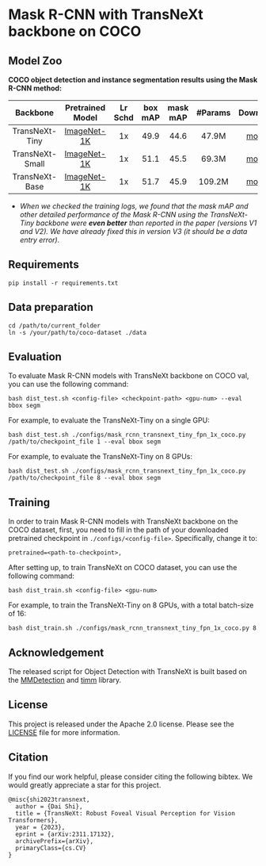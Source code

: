 # Mask R-CNN with TransNeXt backbone on COCO

## Model Zoo

**COCO object detection and instance segmentation results using the Mask R-CNN method:**

| Backbone | Pretrained Model| Lr Schd| box mAP | mask mAP | #Params | Download |Config| Log |
|:---:|:---:|:---:|:---:| :---:|:---:|:---:|:---:|:---:|
| TransNeXt-Tiny | [ImageNet-1K](https://huggingface.co/DaiShiResearch/transnext-tiny-224-1k/resolve/main/transnext_tiny_224_1k.pth?download=true) |1x|49.9|44.6|47.9M|[model](https://huggingface.co/DaiShiResearch/maskrcnn-transnext-tiny-coco/resolve/main/mask_rcnn_transnext_tiny_fpn_1x_coco_in1k.pth?download=true)|[config](/detection/maskrcnn/configs/mask_rcnn_transnext_tiny_fpn_1x_coco.py)|[log](https://huggingface.co/DaiShiResearch/maskrcnn-transnext-tiny-coco/raw/main/mask_rcnn_transnext_tiny_fpn_1x_coco_in1k.log.json)|
| TransNeXt-Small | [ImageNet-1K](https://huggingface.co/DaiShiResearch/transnext-small-224-1k/resolve/main/transnext_small_224_1k.pth?download=true) |1x|51.1|45.5|69.3M|[model](https://huggingface.co/DaiShiResearch/maskrcnn-transnext-small-coco/resolve/main/mask_rcnn_transnext_small_fpn_1x_coco_in1k.pth?download=true)|[config](/detection/maskrcnn/configs/mask_rcnn_transnext_small_fpn_1x_coco.py)|[log](https://huggingface.co/DaiShiResearch/maskrcnn-transnext-small-coco/raw/main/mask_rcnn_transnext_small_fpn_1x_coco_in1k.log.json)|
| TransNeXt-Base | [ImageNet-1K](https://huggingface.co/DaiShiResearch/transnext-base-224-1k/resolve/main/transnext_base_224_1k.pth?download=true) |1x|51.7|45.9|109.2M|[model](https://huggingface.co/DaiShiResearch/maskrcnn-transnext-base-coco/resolve/main/mask_rcnn_transnext_base_fpn_1x_coco_in1k.pth?download=true)|[config](/detection/maskrcnn/configs/mask_rcnn_transnext_base_fpn_1x_coco.py)|[log](https://huggingface.co/DaiShiResearch/maskrcnn-transnext-base-coco/raw/main/mask_rcnn_transnext_base_fpn_1x_coco_in1k.log.json)|
* *When we checked the training logs, we found that the mask mAP and other detailed performance of the Mask R-CNN using the TransNeXt-Tiny backbone were **even better** than reported in the paper (versions V1 and V2). We have already fixed this in version V3  (it should be a data entry error).*

## Requirements

    pip install -r requirements.txt

## Data preparation

    cd /path/to/current_folder
    ln -s /your/path/to/coco-dataset ./data

## Evaluation
To evaluate Mask R-CNN models with TransNeXt backbone on COCO val, you can use the following command:

    bash dist_test.sh <config-file> <checkpoint-path> <gpu-num> --eval bbox segm

For example, to evaluate the TransNeXt-Tiny on a single GPU:
    
    bash dist_test.sh ./configs/mask_rcnn_transnext_tiny_fpn_1x_coco.py /path/to/checkpoint_file 1 --eval bbox segm
    
For example, to evaluate the TransNeXt-Tiny on 8 GPUs:
    
    bash dist_test.sh ./configs/mask_rcnn_transnext_tiny_fpn_1x_coco.py /path/to/checkpoint_file 8 --eval bbox segm


## Training
In order to train Mask R-CNN models with TransNeXt backbone on the COCO dataset, first, you need to fill in the path of your downloaded pretrained checkpoint in `./configs/<config-file>`. Specifically, change it to:
    
    pretrained=<path-to-checkpoint>, 

After setting up, to train TransNeXt on COCO dataset, you can use the following command:
    
    bash dist_train.sh <config-file> <gpu-num> 

For example, to train the TransNeXt-Tiny on 8 GPUs, with a total batch-size of 16:

    bash dist_train.sh ./configs/mask_rcnn_transnext_tiny_fpn_1x_coco.py 8

## Acknowledgement

The released script for Object Detection with TransNeXt is built based on the [MMDetection](https://github.com/open-mmlab/mmdetection) and [timm](https://github.com/huggingface/pytorch-image-models) library.

## License

This project is released under the Apache 2.0 license. Please see the [LICENSE](/LICENSE) file for more information.


## Citation

If you find our work helpful, please consider citing the following bibtex. We would greatly appreciate a star for this
project.

    @misc{shi2023transnext,
      author = {Dai Shi},
      title = {TransNeXt: Robust Foveal Visual Perception for Vision Transformers},
      year = {2023},
      eprint = {arXiv:2311.17132},
      archivePrefix={arXiv},
      primaryClass={cs.CV}
    }